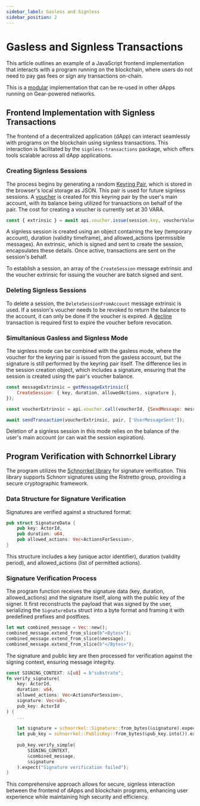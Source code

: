 ```yaml
---
sidebar_label: Gasless and Signless
sidebar_position: 2
---
```


# Gasless and Signless Transactions

This article outlines an example of a JavaScript frontend implementation that interacts with a program running on the blockchain, where users do not need to pay gas fees or sign any transactions on-chain. 

This is a [modular](https://github.com/gear-foundation/dapps/tree/master/frontend/packages/signless-transactions) implementation that can be re-used in other dApps running on Gear-powered networks.

## Frontend Implementation with Signless Transactions

The frontend of a decentralized application (dApp) can interact seamlessly with programs on the blockchain using signless transactions. This interaction is facilitated by the `signless-transactions` package, which offers tools scalable across all dApp applications. 

### Creating Signless Sessions

The process begins by generating a random [Keyring Pair](../../../api/keyring.md), which is stored in the browser's local storage as JSON. This pair is used for future signless sessions. A [voucher](../../../api/vouchers.md) is created for this keyring pair by the user's main account, with its balance being utilized for transactions on behalf of the pair. The cost for creating a voucher is currently set at 30 VARA.

```javascript
const { extrinsic } = await api.voucher.issue(session.key, voucherValue, undefined, [programId]);
```

A signless session is created using an object containing the key (temporary account), duration (validity timeframe), and allowed_actions (permissible messages). An extrinsic, which is signed and sent to create the session, encapsulates these details. Once active, transactions are sent on the session's behalf.

To establish a session, an array of the `CreateSession` message extrinsic and the voucher extrinsic for issuing the voucher are batch signed and sent.

### Deleting Signless Sessions

To delete a session, the `DeleteSessionFromAccount` message extrinsic is used. If a session's voucher needs to be revoked to return the balance to the account, it can only be done if the voucher is expired. A [decline](../../../api/vouchers#decline-a-voucher) transaction is required first to expire the voucher before revocation.

### Simultanious Gasless and Signless Mode

The signless mode can be combined with the gasless mode, where the voucher for the keyring pair is issued from the gasless account, but the signature is still performed by the keyring pair itself. The difference lies in the session creation object, which includes a signature, ensuring that the session is created using the pair's voucher balance.

```javascript
const messageExtrinsic = getMessageExtrinsic({
    CreateSession: { key, duration, allowedActions, signature },
});

const voucherExtrinsic = api.voucher.call(voucherId, {SendMessage: messageExtrinsic});

await sendTransaction(voucherExtrinsic, pair, ['UserMessageSent']);
```

Deletion of a signless session in this mode relies on the balance of the user's main account (or can wait the session expiration).

## Program Verification with Schnorrkel Library

The program utilizes the [Schnorrkel library](https://docs.rs/schnorrkel/latest/schnorrkel/) for signature verification. This library supports Schnorr signatures using the Ristretto group, providing a secure cryptographic framework.

### Data Structure for Signature Verification

Signatures are verified against a structured format:

```rust
pub struct SignatureData {
    pub key: ActorId,
    pub duration: u64,
    pub allowed_actions: Vec<ActionsForSession>,
}
```

This structure includes a key (unique actor identifier), duration (validity period), and allowed_actions (list of permitted actions).

### Signature Verification Process

The program function receives the signature data (key, duration, allowed_actions) and the signature itself, along with the public key of the signer. It first reconstructs the payload that was signed by the user, serializing the `SignatureData` struct into a byte format and framing it with predefined prefixes and postfixes.

```rust
let mut combined_message = Vec::new();
combined_message.extend_from_slice(b"<Bytes>");
combined_message.extend_from_slice(&message);
combined_message.extend_from_slice(b"</Bytes>");
```

The signature and public key are then processed for verification against the signing context, ensuring message integrity.

```rust
const SIGNING_CONTEXT: &[u8] = b"substrate";
fn verify_signature(
    key: ActorId,
    duration: u64,
    allowed_actions: Vec<ActionsForSession>,
    signature: Vec<u8>,
    pub_key: ActorId
) {
    ...
    
    let signature = schnorrkel::Signature::from_bytes(&signature).expect("Invalid signature format");
    let pub_key = schnorrkel::PublicKey::from_bytes(&pub_key.into()).expect("Invalid public key format");
    
    pub_key.verify_simple(
        SIGNING_CONTEXT, 
        &combined_message, 
        &signature
    ).expect("Signature verification failed");
}
```

This comprehensive approach allows for secure, signless interaction between the frontend of dApps and blockchain programs, enhancing user experience while maintaining high security and efficiency.
